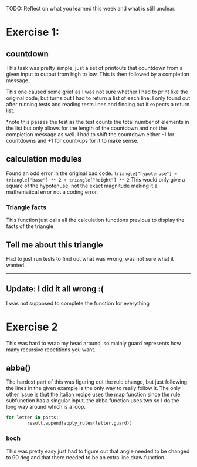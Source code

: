 TODO: Reflect on what you learned this week and what is still unclear.

# Exercise 1:
## countdown
This task was pretty simple, just a set of printouts that countdown from a given input to output from high to low. This is then followed by a completion message.

This one caused some grief as I was not sure whether I had to print like the original code, but turns out I had to return a list of each line. I only found out after running tests and reading tests lines and finding out it expects a return list.

*note this passes the test as the test counts the total number of elements in the list but only allows for the length of the countdown and not the completion message as well. I had to shift the countdown either -1 for countdowns and +1 for count-ups for it to make sense.

## calculation modules
Found an odd error in the original bad code.
`triangle["hypotenuse"] = triangle["base"] ** 2 + triangle["height"] ** 2`
This would only give a square of the hypotenuse, not the exact magnitude making it a mathematical error not a coding error.

### Triangle facts
This function just calls all the calculation functions previous to display the facts of the triangle

## Tell me about this triangle
Had to just run tests to find out what was wrong, was not sure what it wanted.


****************************************

## Update: I did it all wrong :(
I was not supposed to complete the function for everything

# Exercise 2
This was hard to wrap my head around, so mainly guard represents how many recursive repetitions you want.

## abba()
The hardest part of this was figuring out the rule change, but just following the lines in the given example is the only way to really follow it. The only other issue is that the Italian recipe uses the map function since the rule subfunction has a singular input, the abba function uses two so I do the long way around which is a loop.

```python
for letter in parts:
        result.append(apply_rules(letter,guard))
```

### koch
This was pretty easy just had to figure out that angle needed to be changed to 90 deg and that there needed to be an extra line draw function.
